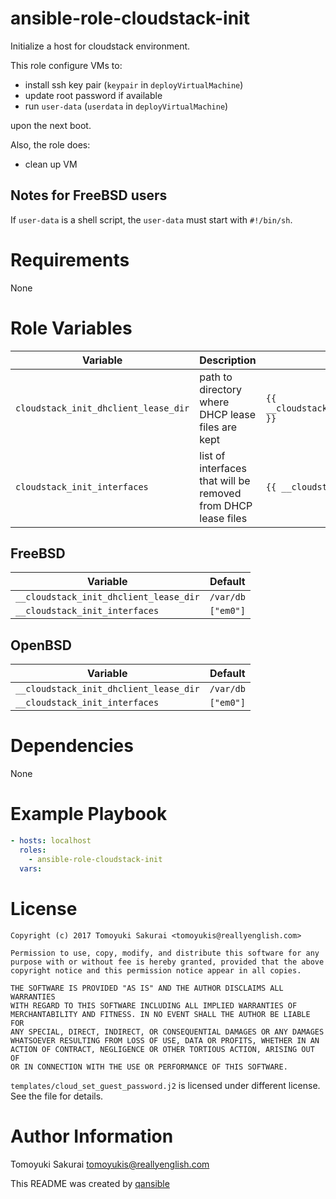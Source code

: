 # ansible-role-cloudstack-init

Initialize a host for cloudstack environment.

This role configure VMs to:

* install ssh key pair (`keypair` in `deployVirtualMachine`)
* update root password if available
* run `user-data` (`userdata` in `deployVirtualMachine`)

upon the next boot.

Also, the role does:

* clean up VM

## Notes for FreeBSD users

If `user-data` is a shell script, the `user-data` must start with `#!/bin/sh`.

# Requirements

None

# Role Variables

| Variable | Description | Default |
|----------|-------------|---------|
| `cloudstack_init_dhclient_lease_dir` | path to directory where DHCP lease files are kept | `{{ __cloudstack_init_dhclient_lease_dir }}` |
| `cloudstack_init_interfaces` | list of interfaces that will be removed from DHCP lease files | `{{ __cloudstack_init_interfaces }}` |


## FreeBSD

| Variable | Default |
|----------|---------|
| `__cloudstack_init_dhclient_lease_dir` | `/var/db` |
| `__cloudstack_init_interfaces` | `["em0"]` |

## OpenBSD

| Variable | Default |
|----------|---------|
| `__cloudstack_init_dhclient_lease_dir` | `/var/db` |
| `__cloudstack_init_interfaces` | `["em0"]` |

# Dependencies

None

# Example Playbook

```yaml
- hosts: localhost
  roles:
    - ansible-role-cloudstack-init
  vars:
```

# License

```
Copyright (c) 2017 Tomoyuki Sakurai <tomoyukis@reallyenglish.com>

Permission to use, copy, modify, and distribute this software for any
purpose with or without fee is hereby granted, provided that the above
copyright notice and this permission notice appear in all copies.

THE SOFTWARE IS PROVIDED "AS IS" AND THE AUTHOR DISCLAIMS ALL WARRANTIES
WITH REGARD TO THIS SOFTWARE INCLUDING ALL IMPLIED WARRANTIES OF
MERCHANTABILITY AND FITNESS. IN NO EVENT SHALL THE AUTHOR BE LIABLE FOR
ANY SPECIAL, DIRECT, INDIRECT, OR CONSEQUENTIAL DAMAGES OR ANY DAMAGES
WHATSOEVER RESULTING FROM LOSS OF USE, DATA OR PROFITS, WHETHER IN AN
ACTION OF CONTRACT, NEGLIGENCE OR OTHER TORTIOUS ACTION, ARISING OUT OF
OR IN CONNECTION WITH THE USE OR PERFORMANCE OF THIS SOFTWARE.
```
`templates/cloud_set_guest_password.j2` is licensed under different license.
See the file for details.

# Author Information

Tomoyuki Sakurai <tomoyukis@reallyenglish.com>

This README was created by [qansible](https://github.com/trombik/qansible)
